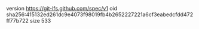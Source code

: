version https://git-lfs.github.com/spec/v1
oid sha256:415132ed261dc9e4073f98019fb4b2652227221a6cf3eabedcfdd472ff77b722
size 533
